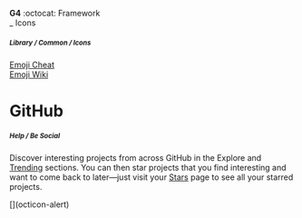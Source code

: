 __G4__ :octocat: Framework  
_ Icons
##### <sub>**Library** / Common / Icons</sub>
    
[Emoji Cheat](http://www.emoji-cheat-sheet.com)  
[Emoji Wiki](https://en.wikipedia.org/wiki/Emoji)  


# GitHub
##### <sub>**Help** / Be Social</sub>
  
Discover interesting projects from across GitHub in the Explore and [Trending](https://github.com/trending) sections. You can then star projects that you find interesting and want to come back to later—just visit your [Stars](https://github.com/stars) page to see all your starred projects.
  





[](💟 )

<link rel="stylesheet" href="https://octicons.github.com/components/octicons/octicons/octicons.css>
<span class="octicon octicon-flame"></span>
[](octicon-alert)
